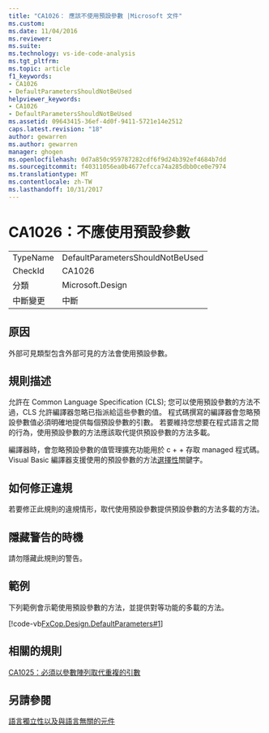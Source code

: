 ```yaml
---
title: "CA1026： 應該不使用預設參數 |Microsoft 文件"
ms.custom: 
ms.date: 11/04/2016
ms.reviewer: 
ms.suite: 
ms.technology: vs-ide-code-analysis
ms.tgt_pltfrm: 
ms.topic: article
f1_keywords:
- CA1026
- DefaultParametersShouldNotBeUsed
helpviewer_keywords:
- CA1026
- DefaultParametersShouldNotBeUsed
ms.assetid: 09643415-36ef-4d0f-9411-5721e14e2512
caps.latest.revision: "18"
author: gewarren
ms.author: gewarren
manager: ghogen
ms.openlocfilehash: 0d7a850c959787282cdf6f9d24b392ef4684b7dd
ms.sourcegitcommit: f40311056ea0b4677efcca74a285dbb0ce0e7974
ms.translationtype: MT
ms.contentlocale: zh-TW
ms.lasthandoff: 10/31/2017
---
```

# <a name="ca1026-default-parameters-should-not-be-used"></a>CA1026：不應使用預設參數
|||  
|-|-|  
|TypeName|DefaultParametersShouldNotBeUsed|  
|CheckId|CA1026|  
|分類|Microsoft.Design|  
|中斷變更|中斷|  
  
## <a name="cause"></a>原因  
 外部可見類型包含外部可見的方法會使用預設參數。  
  
## <a name="rule-description"></a>規則描述  
 允許在 Common Language Specification (CLS); 您可以使用預設參數的方法不過，CLS 允許編譯器忽略已指派給這些參數的值。 程式碼撰寫的編譯器會忽略預設參數值必須明確地提供每個預設參數的引數。 若要維持您想要在程式語言之間的行為，使用預設參數的方法應該取代提供預設參數的方法多載。  
  
 編譯器時，會忽略預設參數的值管理擴充功能用於 c + + 存取 managed 程式碼。 Visual Basic 編譯器支援使用的預設參數的方法[選擇性](/dotnet/visual-basic/language-reference/modifiers/optional)關鍵字。  
  
## <a name="how-to-fix-violations"></a>如何修正違規  
 若要修正此規則的違規情形，取代使用預設參數提供預設參數的方法多載的方法。  
  
## <a name="when-to-suppress-warnings"></a>隱藏警告的時機  
 請勿隱藏此規則的警告。  
  
## <a name="example"></a>範例  
 下列範例會示範使用預設參數的方法，並提供對等功能的多載的方法。  
  
 [!code-vb[FxCop.Design.DefaultParameters#1](../code-quality/codesnippet/VisualBasic/ca1026-default-parameters-should-not-be-used_1.vb)]  
  
## <a name="related-rules"></a>相關的規則  
 [CA1025：必須以參數陣列取代重複的引數](../code-quality/ca1025-replace-repetitive-arguments-with-params-array.md)  
  
## <a name="see-also"></a>另請參閱  
 [語言獨立性以及與語言無關的元件](http://msdn.microsoft.com/Library/4f0b77d0-4844-464f-af73-6e06bedeafc6)